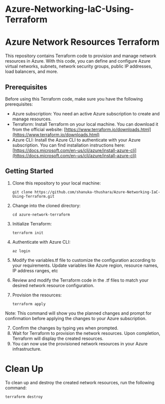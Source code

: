 # Azure-Networking-IaC-Using-Terraform

# Azure Network Resources Terraform

This repository contains Terraform code to provision and manage network resources in Azure. With this code, you can define and configure Azure virtual networks, subnets, network security groups, public IP addresses, load balancers, and more.

## Prerequisites

Before using this Terraform code, make sure you have the following prerequisites:

- Azure subscription: You need an active Azure subscription to create and manage resources.
- Terraform: Install Terraform on your local machine. You can download it from the official website: [https://www.terraform.io/downloads.html](https://www.terraform.io/downloads.html)
- Azure CLI: Install the Azure CLI to authenticate with your Azure subscription. You can find installation instructions here: [https://docs.microsoft.com/en-us/cli/azure/install-azure-cli](https://docs.microsoft.com/en-us/cli/azure/install-azure-cli)

## Getting Started

1. Clone this repository to your local machine:

   ```shell
   git clone https://github.com/shanuka-thushara/Azure-Networking-IaC-Using-Terraform.git

1. Change into the cloned directory:
   ```shell
   cd azure-network-terraform
2. Initialize Terraform:
   ```shell
   terraform init
3. Authenticate with Azure CLI:
   ```shell
   az login
4. Modify the variables.tf file to customize the configuration according to your requirements. Update variables like Azure region, resource names, IP address ranges, etc
5. Review and modify the Terraform code in the .tf files to match your desired network resource configuration.
6. Provision the resources:
   ```shell
   terraform apply    
Note: This command will show you the planned changes and prompt for confirmation before applying the changes to your Azure subscription.

7. Confirm the changes by typing yes when prompted.
8. Wait for Terraform to provision the network resources. Upon completion, Terraform will display the created resources.
9. You can now use the provisioned network resources in your Azure infrastructure.

# Clean Up
To clean up and destroy the created network resources, run the following command:
   ```shell
   terraform destroy
